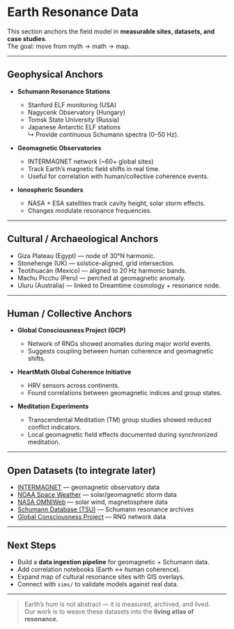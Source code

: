 # Earth Resonance Data

This section anchors the field model in **measurable sites, datasets, and case studies**.  
The goal: move from myth → math → map.

---

## Geophysical Anchors

- **Schumann Resonance Stations**  
  - Stanford ELF monitoring (USA)  
  - Nagycenk Observatory (Hungary)  
  - Tomsk State University (Russia)  
  - Japanese Antarctic ELF stations  
  ↳ Provide continuous Schumann spectra (0–50 Hz).  

- **Geomagnetic Observatories**  
  - INTERMAGNET network (~60+ global sites)  
  - Track Earth’s magnetic field shifts in real time.  
  - Useful for correlation with human/collective coherence events.  

- **Ionospheric Sounders**  
  - NASA + ESA satellites track cavity height, solar storm effects.  
  - Changes modulate resonance frequencies.  

---

## Cultural / Archaeological Anchors

- Giza Plateau (Egypt) — node of 30°N harmonic.  
- Stonehenge (UK) — solstice-aligned, grid intersection.  
- Teotihuacán (Mexico) — aligned to 20 Hz harmonic bands.  
- Machu Picchu (Peru) — perched at geomagnetic anomaly.  
- Uluru (Australia) — linked to Dreamtime cosmology + resonance node.  

---

## Human / Collective Anchors

- **Global Consciousness Project (GCP)**  
  - Network of RNGs showed anomalies during major world events.  
  - Suggests coupling between human coherence and geomagnetic shifts.  

- **HeartMath Global Coherence Initiative**  
  - HRV sensors across continents.  
  - Found correlations between geomagnetic indices and group states.  

- **Meditation Experiments**  
  - Transcendental Meditation (TM) group studies showed reduced conflict indicators.  
  - Local geomagnetic field effects documented during synchronized meditation.  

---

## Open Datasets (to integrate later)

- [INTERMAGNET](https://www.intermagnet.org/) — geomagnetic observatory data  
- [NOAA Space Weather](https://www.swpc.noaa.gov/) — solar/geomagnetic storm data  
- [NASA OMNIWeb](https://omniweb.gsfc.nasa.gov/) — solar wind, magnetosphere data  
- [Schumann Database (TSU)](http://srlab.ru) — Schumann resonance archives  
- [Global Consciousness Project](http://noosphere.princeton.edu/) — RNG network data  

---

## Next Steps

- Build a **data ingestion pipeline** for geomagnetic + Schumann data.  
- Add correlation notebooks (Earth ↔ human coherence).  
- Expand map of cultural resonance sites with GIS overlays.  
- Connect with `sims/` to validate models against real data.  

---

> Earth’s hum is not abstract — it is measured, archived, and lived.  
Our work is to weave these datasets into the **living atlas of resonance.**
